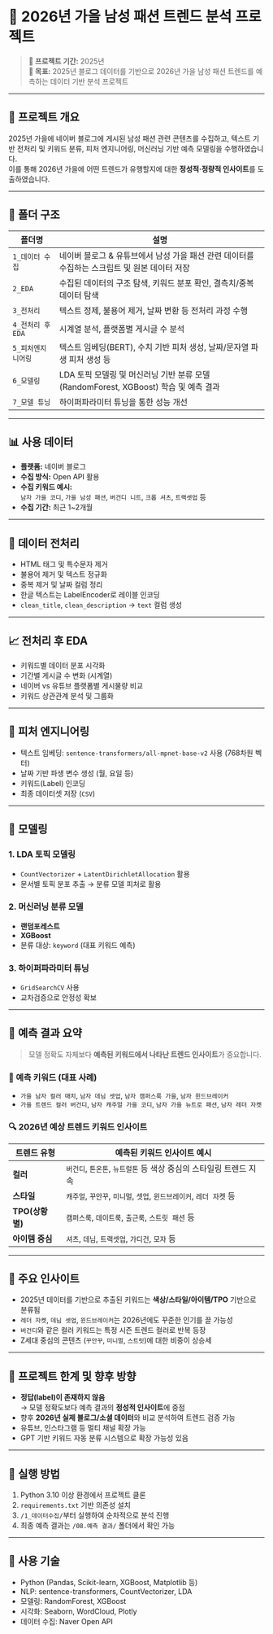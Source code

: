 # 👔 2026년 가을 남성 패션 트렌드 분석 프로젝트

> **📅 프로젝트 기간:** 2025년  
> **🎯 목표:** 2025년 블로그 데이터를 기반으로 2026년 가을 남성 패션 트렌드를 예측하는 데이터 기반 분석 프로젝트

---

## 📌 프로젝트 개요

2025년 가을에 네이버 블로그에 게시된 남성 패션 관련 콘텐츠를 수집하고, 텍스트 기반 전처리 및 키워드 분류, 피처 엔지니어링, 머신러닝 기반 예측 모델링을 수행하였습니다.  
이를 통해 2026년 가을에 어떤 트렌드가 유행할지에 대한 **정성적·정량적 인사이트**를 도출하였습니다.

---

## 📁 폴더 구조
| 폴더명           | 설명                                                        |
| ------------- | --------------------------------------------------------- |
| `1_데이터 수집`    | 네이버 블로그 & 유튜브에서 남성 가을 패션 관련 데이터를 수집하는 스크립트 및 원본 데이터 저장    |
| `2_EDA`       | 수집된 데이터의 구조 탐색, 키워드 분포 확인, 결측치/중복 데이터 탐색                  |
| `3_전처리`       | 텍스트 정제, 불용어 제거, 날짜 변환 등 전처리 과정 수행                  |
| `4_전처리 후 EDA` | 시계열 분석, 플랫폼별 게시글 수 분석                          |
| `5_피처엔지니어링`   | 텍스트 임베딩(BERT), 수치 기반 피처 생성, 날짜/문자열 파생 피처 생성 등             |
| `6_모델링`       | LDA 토픽 모델링 및 머신러닝 기반 분류 모델(RandomForest, XGBoost) 학습 및 예측 결과 |
| `7_모델 튜닝`     | 하이퍼파라미터 튜닝을 통한 성능 개선                |


---

## 📊 사용 데이터

- **플랫폼:** 네이버 블로그
- **수집 방식:** Open API 활용
- **수집 키워드 예시:**  
  `남자 가을 코디`, `가을 남성 패션`, `버건디 니트`, `크롭 셔츠`, `트랙셋업` 등  
- **수집 기간:** 최근 1~2개월

---

## 🧹 데이터 전처리

- HTML 태그 및 특수문자 제거
- 불용어 제거 및 텍스트 정규화
- 중복 제거 및 날짜 컬럼 정리
- 한글 텍스트는 LabelEncoder로 레이블 인코딩
- `clean_title`, `clean_description` → `text` 컬럼 생성

---

## 📈 전처리 후 EDA

- 키워드별 데이터 분포 시각화
- 기간별 게시글 수 변화 (시계열)
- 네이버 vs 유튜브 플랫폼별 게시물량 비교
- 키워드 상관관계 분석 및 그룹화

---

## 🔧 피처 엔지니어링

- 텍스트 임베딩: `sentence-transformers/all-mpnet-base-v2` 사용 (768차원 벡터)
- 날짜 기반 파생 변수 생성 (월, 요일 등)
- 키워드(Label) 인코딩
- 최종 데이터셋 저장 (`CSV`)

---

## 🤖 모델링

### 1. LDA 토픽 모델링
- `CountVectorizer` + `LatentDirichletAllocation` 활용
- 문서별 토픽 분포 추출 → 분류 모델 피처로 활용

### 2. 머신러닝 분류 모델
- **랜덤포레스트**
- **XGBoost**
- 분류 대상: `keyword` (대표 키워드 예측)

### 3. 하이퍼파라미터 튜닝
- `GridSearchCV` 사용
- 교차검증으로 안정성 확보

---

## 🧾 예측 결과 요약

> 모델 정확도 자체보다 **예측된 키워드에서 나타난 트렌드 인사이트**가 중요합니다.

### 📌 예측 키워드 (대표 사례)

- `가을 남자 컬러 매치`, `남자 데님 셋업`, `남자 캠퍼스룩 가을`, `남자 윈드브레이커`
- `가을 트렌드 컬러 버건디`, `남자 캐주얼 가을 코디`, `남자 가을 뉴트로 패션`, `남자 레더 자켓`

### 🔍 2026년 예상 트렌드 키워드 인사이트

| 트렌드 유형     | 예측된 키워드 인사이트 예시 |
|--------------|-------------------------|
| **컬러**        | `버건디`, `톤온톤`, `뉴트럴톤` 등 색상 중심의 스타일링 트렌드 지속 |
| **스타일**      | `캐주얼`, `꾸안꾸`, `미니멀`, `셋업`, `윈드브레이커`, `레더 자켓` 등 |
| **TPO(상황별)** | `캠퍼스룩`, `데이트룩`, `출근룩`, `스트릿 패션` 등 |
| **아이템 중심** | `셔츠`, `데님`, `트랙셋업`, `가디건`, `모자` 등 |

---

## 📌 주요 인사이트

- 2025년 데이터를 기반으로 추출된 키워드는 **색상/스타일/아이템/TPO** 기반으로 분류됨
- `레더 자켓`, `데님 셋업`, `윈드브레이커`는 2026년에도 꾸준한 인기를 끌 가능성
- `버건디`와 같은 컬러 키워드는 특정 시즌 트렌드 컬러로 반복 등장
- Z세대 중심의 콘텐츠 (`꾸안꾸`, `미니멀`, `스트릿`)에 대한 비중이 상승세

---

## 🔮 프로젝트 한계 및 향후 방향

- **정답(label)이 존재하지 않음**  
  → 모델 정확도보다 예측 결과의 **정성적 인사이트**에 중점
- 향후 **2026년 실제 블로그/소셜 데이터**와 비교 분석하여 트렌드 검증 가능
- 유튜브, 인스타그램 등 멀티 채널 확장 가능
- GPT 기반 키워드 자동 분류 시스템으로 확장 가능성 있음

---

## 🚀 실행 방법

1. Python 3.10 이상 환경에서 프로젝트 클론
2. `requirements.txt` 기반 의존성 설치
3. `/1_데이터수집/`부터 실행하여 순차적으로 분석 진행
4. 최종 예측 결과는 `/08.예측 결과/` 폴더에서 확인 가능

---

## 📌 사용 기술

- Python (Pandas, Scikit-learn, XGBoost, Matplotlib 등)
- NLP: sentence-transformers, CountVectorizer, LDA
- 모델링: RandomForest, XGBoost
- 시각화: Seaborn, WordCloud, Plotly
- 데이터 수집: Naver Open API
